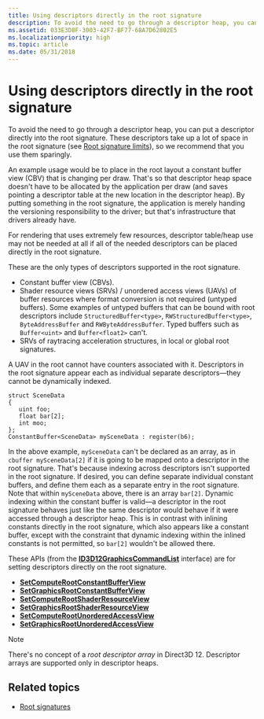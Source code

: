 ```yaml
---
title: Using descriptors directly in the root signature
description: To avoid the need to go through a descriptor heap, you can put a descriptor directly into the root signature.
ms.assetid: 033E3D8F-3003-42F7-BF77-68A7D62802E5
ms.localizationpriority: high
ms.topic: article
ms.date: 05/31/2018
---
```


# Using descriptors directly in the root signature

To avoid the need to go through a descriptor heap, you can put a descriptor directly into the root signature. These descriptors take up a lot of space in the root signature (see [Root signature limits](./root-signature-limits.md)), so we recommend that you use them sparingly.

An example usage would be to place in the root layout a constant buffer view (CBV) that is changing per draw. That's so that descriptor heap space doesn't have to be allocated by the application per draw (and saves pointing a descriptor table at the new location in the descriptor heap). By putting something in the root signature, the application is merely handing the versioning responsibility to the driver; but that's infrastructure that drivers already have.

For rendering that uses extremely few resources, descriptor table/heap use may not be needed at all if all of the needed descriptors can be placed directly in the root signature.

These are the only types of descriptors supported in the root signature.

- Constant buffer view (CBVs).
- Shader resource views (SRVs) / unordered access views (UAVs) of buffer resources where format conversion is not required (untyped buffers). Some examples of untyped buffers that can be bound with root descriptors include `StructuredBuffer<type>`, `RWStructuredBuffer<type>`, `ByteAddressBuffer` and `RWByteAddressBuffer`. Typed buffers such as `Buffer<uint>` and `Buffer<float2>` can't.
- SRVs of raytracing acceleration structures, in local or global root signatures. 

A UAV in the root cannot have counters associated with it. Descriptors in the root signature appear each as individual separate descriptors&mdash;they cannot be dynamically indexed.

``` syntax
struct SceneData
{
   uint foo;
   float bar[2];
   int moo;
};
ConstantBuffer<SceneData> mySceneData : register(b6);
```

In the above example, `mySceneData` can't be declared as an array, as in `cbuffer mySceneData[2]` if it is going to be mapped onto a descriptor in the root signature. That's because indexing across descriptors isn't supported in the root signature. If desired, you can define separate individual constant buffers, and define them each as a separate entry in the root signature. Note that within `mySceneData` above, there is an array `bar[2]`. Dynamic indexing within the constant buffer is valid&mdash;a descriptor in the root signature behaves just like the same descriptor would behave if it were accessed through a descriptor heap. This is in contrast with inlining constants directly in the root signature, which also appears like a constant buffer, except with the constraint that dynamic indexing within the inlined constants is not permitted, so `bar[2]` wouldn't be allowed there.

These APIs (from the [**ID3D12GraphicsCommandList**](/windows/win32/api/d3d12/nn-d3d12-id3d12graphicscommandlist) interface) are for setting descriptors directly on the root signature.

-   [**SetComputeRootConstantBufferView**](/windows/win32/api/d3d12/nf-d3d12-id3d12graphicscommandlist-setcomputerootconstantbufferview)
-   [**SetGraphicsRootConstantBufferView**](/windows/win32/api/d3d12/nf-d3d12-id3d12graphicscommandlist-setgraphicsrootconstantbufferview)
-   [**SetComputeRootShaderResourceView**](/windows/win32/api/d3d12/nf-d3d12-id3d12graphicscommandlist-setcomputerootshaderresourceview)
-   [**SetGraphicsRootShaderResourceView**](/windows/win32/api/d3d12/nf-d3d12-id3d12graphicscommandlist-setgraphicsrootshaderresourceview)
-   [**SetComputeRootUnorderedAccessView**](/windows/win32/api/d3d12/nf-d3d12-id3d12graphicscommandlist-setcomputerootunorderedaccessview)
-   [**SetGraphicsRootUnorderedAccessView**](/windows/win32/api/d3d12/nf-d3d12-id3d12graphicscommandlist-setgraphicsrootunorderedaccessview)

> [!NOTE]  
> There's no concept of a *root descriptor array* in Direct3D 12. Descriptor arrays are supported only in descriptor heaps.

## Related topics

* [Root signatures](root-signatures.md)